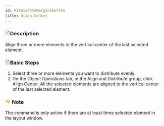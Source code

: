 ```yaml
---
id: FitWidthtoMarginsbutton
title: Align Center
---
```

### ![](../../img/read.gif)Description

Align three or more elements to the vertical center of the last selected element.

### ![](../../img/read.gif)Basic Steps

  1. Select three or more elements you want to distribute evenly. 
  2. On the Object Operations tab, in the Align and Distribute group, click Align Center. All the selected elements are aligned to the vertical center of the last selected element. 

### ![](../../img/note.png)Note

The command is only active if there are at least three selected element in the layout window.